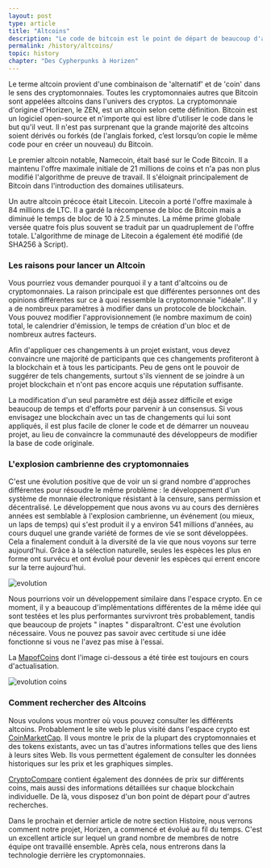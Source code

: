 ```yaml
---
layout: post
type: article
title: "Altcoins"
description: "Le code de bitcoin est le point de départ de beaucoup d'autres cryptomonnaies. Ces monnaies alternatives sont apellées Altcoins."
permalink: /history/altcoins/
topic: history
chapter: "Des Cypherpunks à Horizen"
---
```


Le terme altcoin provient d'une combinaison de 'alternatif' et de 'coin' dans le sens des cryptomonnaies. Toutes les cryptomonnaies autres que Bitcoin sont appelées altcoins dans l'univers des cryptos. La cryptomonnaie d'origine d'Horizen, le ZEN, est un altcoin selon cette définition. Bitcoin est un logiciel open-source et n'importe qui est libre d'utiliser le code dans le but qu'il veut. Il n'est pas surprenant que la grande majorité des altcoins soient dérivés ou forkés (de l'anglais forked, c’est lorsqu’on copie le même code pour en créer un nouveau) du Bitcoin.

Le premier altcoin notable, Namecoin, était basé sur le Code Bitcoin. Il a maintenu l'offre maximale initiale de 21 millions de coins et n'a pas non plus modifié l'algorithme de preuve de travail. Il s'éloignait principalement de Bitcoin dans l'introduction des domaines utilisateurs.

Un autre altcoin précoce était Litecoin. Litecoin a porté l'offre maximale à 84 millions de LTC. Il a gardé la récompense de bloc de Bitcoin mais a diminué le temps de bloc de 10 à 2.5 minutes. La même prime globale versée quatre fois plus souvent se traduit par un quadruplement de l'offre totale. L'algorithme de minage de Litecoin a également été modifié (de SHA256 à Script).

### Les raisons pour lancer un Altcoin

Vous pourriez vous demander pourquoi il y a tant d'altcoins ou de cryptomonnaies. La raison principale est que différentes personnes ont des opinions différentes sur ce à quoi ressemble la cryptomonnaie "idéale". Il y a de nombreux paramètres à modifier dans un protocole de blockchain. Vous pouvez modifier l'approvisionnement (le nombre maximum de coin) total, le calendrier d'émission, le temps de création d'un bloc et de nombreux autres facteurs.

Afin d'appliquer ces changements à un projet existant, vous devez convaincre une majorité de participants que ces changements profiteront à la blockchain et à tous les participants. Peu de gens ont le pouvoir de suggérer de tels changements, surtout s'ils viennent de se joindre à un projet blockchain et n'ont pas encore acquis une réputation suffisante.

La modification d'un seul paramètre est déjà assez difficile et exige beaucoup de temps et d'efforts pour parvenir à un consensus. Si vous envisagez une blockchain avec un tas de changements qui lui sont appliqués, il est plus facile de cloner le code et de démarrer un nouveau projet, au lieu de convaincre la communauté des développeurs de modifier la base de code originale.

### L'explosion cambrienne des cryptomonnaies

C'est une évolution positive que de voir un si grand nombre d'approches différentes pour résoudre le même problème : le développement d'un système de monnaie électronique résistant à la censure, sans permission et décentralisé. Le développement que nous avons vu au cours des dernières années est semblable à l'explosion cambrienne, un événement (ou mieux, un laps de temps) qui s'est produit il y a environ 541 millions d'années, au cours duquel une grande variété de formes de vie se sont développées. Cela a finalement conduit à la diversité de la vie que nous voyons sur terre aujourd'hui. Grâce à la sélection naturelle, seules les espèces les plus en forme ont survécu et ont évolué pour devenir les espèces qui errent encore sur la terre aujourd'hui.

![evolution](/assets/post_files/history/altcoins/HA1.3.1_evolution.png)

Nous pourrions voir un développement similaire dans l'espace crypto. En ce moment, il y a beaucoup d'implémentations différentes de la même idée qui sont testées et les plus performantes survivront très probablement, tandis que beaucoup de projets " inaptes " disparaîtront. C'est une évolution nécessaire. Vous ne pouvez pas savoir avec certitude si une idée fonctionne si vous ne l'avez pas mise à l'essai.

La [MapofCoins](https://mapofcoins.com/bitcoin) dont l'image ci-dessous a été tirée est toujours en cours d'actualisation.

![evolution coins](/assets/post_files/history/altcoins/HA1.3.2_evolution_coins.png)

### Comment rechercher des Altcoins

Nous voulons vous montrer où vous pouvez consulter les différents altcoins. Probablement le site web le plus visité dans l'espace crypto est [CoinMarketCap](https://coinmarketcap.com/). Il vous montre le prix de la plupart des cryptomonnaies et des tokens existants, avec un tas d'autres informations telles que des liens à leurs sites Web. Ils vous permettent également de consulter les données historiques sur les prix et les graphiques simples.

[CryptoCompare](https://www.cryptocompare.com/) contient également des données de prix sur différents coins, mais aussi des informations détaillées sur chaque blockchain individuelle. De là, vous disposez d'un bon point de départ pour d'autres recherches.

Dans le prochain et dernier article de notre section Histoire, nous verrons comment notre projet, Horizen, a commencé et évolué au fil du temps. C'est un excellent article sur lequel un grand nombre de membres de notre équipe ont travaillé ensemble. Après cela, nous entrerons dans la technologie derrière les cryptomonnaies.
